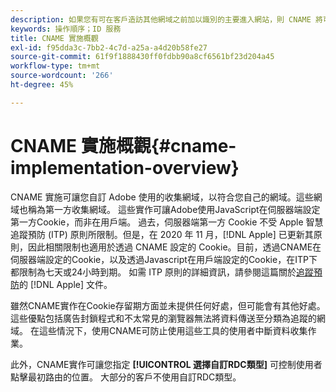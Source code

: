 ```yaml
---
description: 如果您有可在客戶造訪其他網域之前加以識別的主要進入網站，則 CNAME 將可讓您在不接受第三方 Cookie 的瀏覽器 (例如 Safari) 中使用跨網域追蹤功能。
keywords: 操作順序；ID 服務
title: CNAME 實施概觀
exl-id: f95dda3c-7bb2-4c7d-a25a-a4d20b58fe27
source-git-commit: 61f9f1888430ff0fdbb90a8cf6561bf23d204a45
workflow-type: tm+mt
source-wordcount: '266'
ht-degree: 45%

---
```


# CNAME 實施概觀{#cname-implementation-overview}

CNAME 實施可讓您自訂 Adobe 使用的收集網域，以符合您自己的網域。這些網域也稱為第一方收集網域。 這些實作可讓Adobe使用JavaScript在伺服器端設定第一方Cookie，而非在用戶端。 過去，伺服器端第一方 Cookie 不受 Apple 智慧追蹤預防 (ITP) 原則所限制。但是，在 2020 年 11 月，[!DNL Apple] 已更新其原則，因此相關限制也適用於透過 CNAME 設定的 Cookie。目前，透過CNAME在伺服器端設定的Cookie，以及透過Javascript在用戶端設定的Cookie，在ITP下都限制為七天或24小時到期。 如需 ITP 原則的詳細資訊，請參閱這篇關於[追蹤預防](https://webkit.org/tracking-prevention/#intelligent-tracking-prevention-itp)的 [!DNL Apple] 文件。

雖然CNAME實作在Cookie存留期方面並未提供任何好處，但可能會有其他好處。 這些優點包括廣告封鎖程式和不太常見的瀏覽器無法將資料傳送至分類為追蹤的網域。 在這些情況下，使用CNAME可防止使用這些工具的使用者中斷資料收集作業。

此外，CNAME實作可讓您指定 **[!UICONTROL 選擇自訂RDC類型]** 可控制使用者點擊最初路由的位置。 大部分的客戶不使用自訂RDC類型。
